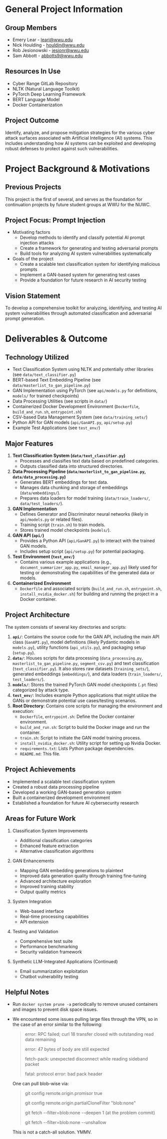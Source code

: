 # General Project Information
## Group Members
- Emery Lear - leari@wwu.edu
- Nick Houlding - houldin@wwu.edu
- Rob Jesionowski - jesionr@wwu.edu
- Sam Abbott - abbotts9@wwu.edu

## Resources In Use
- Cyber Range GitLab Repository
- NLTK (Natural Language Toolkit)
- PyTorch Deep Learning Framework
- BERT Language Model
- Docker Containerization

## Project Outcome
Identify, analyze, and propose mitigation strategies for the various cyber attack surfaces associated with Artificial Intelligence (AI) systems. This includes understanding how AI systems can be exploited and developing robust defenses to protect against such vulnerabilities.

# Project Background & Motivations
## Previous Projects
This project is the first of several, and serves as the foundation for continuation projects by future student groups at WWU for the NUWC.

## Project Focus: Prompt Injection
- Motivating factors
    - Develop methods to identify and classify potential AI prompt injection attacks
    - Create a framework for generating and testing adversarial prompts
    - Build tools for analyzing AI system vulnerabilities systematically
- Goals of the project
    - Create a scalable text classification system for identifying malicious prompts
    - Implement a GAN-based system for generating test cases
    - Provide a foundation for future research in AI security testing

## Vision Statement
To develop a comprehensive toolkit for analyzing, identifying, and testing AI system vulnerabilities through automated classification and adversarial prompt generation.

# Deliverables & Outcome
## Technology Utilized
- Text Classification System using NLTK and potentially other libraries (see `data/text_classifier.py`)
- BERT-based Text Embedding Pipeline (see `data/masterlist_to_gan_pipeline.py`)
- GAN Implementation using PyTorch (see `api/models.py` for definitions, `models/` for trained checkpoints)
- Data Processing Utilities (see scripts in `data/`)
- Containerized Docker Development Environment (`Dockerfile`, `build_and_run.sh`, `entrypoint.sh`)
- CSV-based Data Management System (see `data/training_sets/`)
- Python API for GAN models (`api/GanAPI.py`, `api/setup.py`)
- Example Test Applications (see `test_env/`)

## Major Features
1.  **Text Classification System (`data/text_classifier.py`)**
    *   Processes and classifies text data based on predefined categories.
    *   Outputs classified data into structured directories.
2.  **Data Processing Pipeline (`data/masterlist_to_gan_pipeline.py`, `data/data_processing.py`)**
    *   Generates BERT embeddings for text data.
    *   Manages data chunking and storage of embeddings (`data/embeddings/`).
    *   Prepares data loaders for model training (`data/train_loaders/`, `data/test_loaders/`).
3.  **GAN Implementation**
    *   Defines Generator and Discriminator neural networks (likely in `api/models.py` or related files).
    *   Training script (`train.sh`) to train models.
    *   Stores trained model checkpoints (`models/`).
4.  **GAN API (`api/`)**
    *   Provides a Python API (`api/GanAPI.py`) to interact with the trained GAN models.
    *   Includes setup script (`api/setup.py`) for potential packaging.
5.  **Test Environment (`test_env/`)**
    *   Contains various example applications (e.g., `document_summarizer_app.py`, `email_manager_app.py`) likely used for testing or demonstrating the capabilities of the generated data or models.
6.  **Containerized Environment**
    *   `Dockerfile` and associated scripts (`build_and_run.sh`, `entrypoint.sh`, `install_nvidia_docker.sh`) for building and running the project in a Docker container.

## Project Architecture
The system consists of several key directories and scripts:

1.  **`api/`**: Contains the source code for the GAN API, including the main API class (`GanAPI.py`), model definitions (likely Pydantic models in `models.py`), utility functions (`api_utils.py`), and packaging setup (`setup.py`).
2.  **`data/`**: Houses scripts for data processing (`data_processing.py`, `masterlist_to_gan_pipeline.py`, `segment_csv.py`) and text classification (`text_classifier.py`). It also stores raw datasets (`training_sets/`), generated embeddings (`embeddings/`), and data loaders (`train_loaders/`, `test_loaders/`).
3.  **`models/`**: Stores the trained PyTorch GAN model checkpoints (`.pt` files) categorized by attack type.
4.  **`test_env/`**: Includes example Python applications that might utilize the GANs or demonstrate potential use cases/testing scenarios.
5.  **Root Directory**: Contains core scripts for managing the environment and execution:
    *   `Dockerfile`, `entrypoint.sh`: Define the Docker container environment.
    *   `build_and_run.sh`: Script to build the Docker image and run the container.
    *   `train.sh`: Script to initiate the GAN model training process.
    *   `install_nvidia_docker.sh`: Utility script for setting up Nvidia Docker.
    *   `requirements.txt`: Lists Python package dependencies.
    *   `README.md`: This file.

## Project Achievements
- Implemented a scalable text classification system
- Created a robust data processing pipeline
- Developed a working GAN-based generation system
- Built a containerized development environment
- Established a foundation for future AI cybersecurity research

## Areas for Future Work
1. Classification System Improvements
   - Additional classification categories
   - Enhanced feature extraction
   - Alternative classification algorithms

2. GAN Enhancements
   - Mapping GAN embedding generations to plaintext
   - Improved data generation quality through training fine-tuning
   - Advanced architecture exploration
   - Improved training stability
   - Output quality metrics

3. System Integration
   - Web-based interface
   - Real-time processing capabilities
   - API extension

4. Testing and Validation
   - Comprehensive test suite
   - Performance benchmarking
   - Security validation framework

5. Synthetic LLM-Integrated Applications (Continued)
   - Email summarization exploitation
   - Chatbot vulnerability testing

## Helpful Notes
   - Run `docker system prune -a` periodically to remove unused containers and images to prevent disk space issues.
   - We encountered some issues pulling large files through the VPN, so in the case of an error similar to the following:

        > error: RPC failed; curl 18 transfer closed with outstanding read data remaining
        >
        > error: 47 bytes of body are still expected
        >
        > fetch-pack: unexpected disconnect while reading sideband packet
        >
        > fatal: protocol error: bad pack header

        One can pull blob-wise via:

        > git config remote.origin.promisor true
        >
        > git config remote.origin.partialCloneFilter "blob:none"
        >
        > git fetch --filter=blob:none --deepen 1 (at the problem commit)
        >
        > git fetch --filter=blob:none --unshallow

        This is not a catch-all solution. YMMV.
